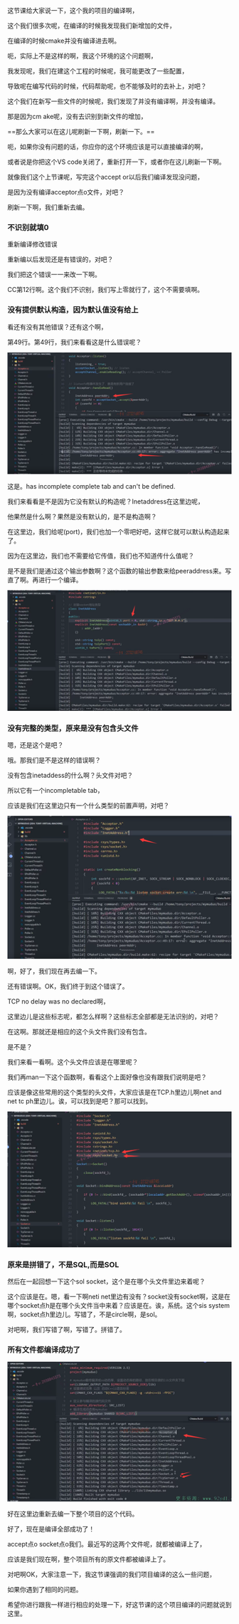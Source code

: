 这节课给大家说一下，这个我的项目的编译啊，

这个我们很多次呢，在编译的时候我发现我们新增加的文件，

在编译的时候cmake并没有编译进去啊。

呃，实际上不是这样的啊，我这个环境的这个问题啊，

我发现呢，我们在建这个工程的时候呢，我可能更改了一些配置，

导致呢在编写代码的时候，代码帮助呢，也不能够及时的去补上，对吧？



这个我们在新写一些文件的时候呢，我们发现了并没有编译啊，并没有编译。

那是因为cm ake呢，没有去识别到新文件的增加，

==那么大家可以在这儿呢刷新一下啊，刷新一下。==

呃，如果你没有问题的话，你应你的这个环境应该是可以直接编译的啊，

或者说是你把这个VS code关闭了，重新打开一下，或者你在这儿刷新一下啊。



就像我们这个上节课呢，写完这个accept or以后我们编译发现没问题，

是因为没有编译acceptor点o文件，对吧？

刷新一下啊，我们重新去编。



### 不识别就填0

重新编译修改错误

重新编以后发现还是有错误的，对吧？

我们把这个错误一一来改一下啊。

CC第12行啊。这个我们不识别，我们写上零就行了，这个不需要填啊。



### 没有提供默认构造，因为默认值没有给上

看还有没有其他错误？还有这个啊，

第49行。第49行，我们来看看这是什么错误呢？

![image-20230729004042774](image/image-20230729004042774.png)

这是。has incomplete complete tab and can't be defined.

我们来看看是不是因为它没有默认的构造呢？Inetaddress在这里边呢，

他果然是什么啊？果然是没有默认的，是不是构造啊？

在这里边，我们给呢(port)，我们也加一个零吧好吧，这样它就可以默认构造起来了。

因为在这里边，我们也不需要给它传值，我们也不知道传什么值呢？

是不是我们是通过这个输出参数啊？这个函数的输出参数来给peeraddress来。写直了啊。再进行一个编译。

![image-20230729004122542](image/image-20230729004122542.png)

### 没有完整的类型，原来是没有包含头文件

嗯，还是这个是吧？

哦。那我们是不是这样的错误啊？

没有包含inetaddess的什么啊？头文件对吧？

所以它有一个incompletable tab，

应该是我们在这里边只有一个什么类型的前置声明，对吧？

![image-20230729004448653](image/image-20230729004448653.png)



啊，好了，我们现在再去编一下。

还有错误啊。OK，我们终于到这个错误了。

TCP no delay was no declared啊，

这里边儿是这些标志呢，都怎么样啊？这些标志全部都是无法识别的，对吧？

在这啊。那就还是相应的这个头文件我们没有包含。

是不是？

我们来看一看啊。这个头文件应该是在哪里呢？

我们再man一下这个函数啊，看看这个上面好像也没有跟我们说明是吧？

应该是像这些常用的这个类型的头文件，大家应该是在TCP.h里边儿啊net and net tc ph里边儿。诶，可以找到是吧？那可以找到。

![image-20230729004728692](image/image-20230729004728692.png)

### 原来是拼错了，不是SQL,而是SOL

然后在一起回想一下这个sol socket，这个是在哪个头文件里边来着呢？

这个应该是在。嗯，看一下啊neti net里边有没有？socket没有socket啊，这是在哪个socket点h是在哪个头文件当中来着？应该是在。诶，系统。这个sis system啊，socket点h里边儿。写错了，不是circle啊，是sol。

对吧啊，我们写错了啊，写错了。拼错了。

### 所有文件都编译成功了

![image-20230729004812327](image/image-20230729004812327.png)

好在这里边重新去编一下整个项目的这个代码。

好了，现在是编译全部成功了！

accept点o socket点o我们。最近写的这两个文件呢，就都被编译上了，

应该是我们现在啊，整个项目所有的原文件都被编译上了。

对吧啊OK，大家注意一下，我这节课强调的我们项目编译的这么一些问题，

如果你遇到了相同的问题。

希望你进行跟我一样进行相应的处理一下，好这节课的这个项目编译的问题就说到这里。